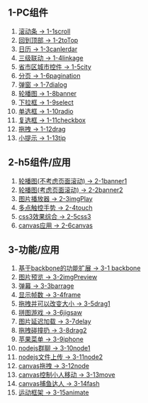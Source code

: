 <h2>1-PC组件</h2>
<ol>
	<li><a href="">滚动条 -> 1-1scroll</a></li>
	<li><a href="">回到顶部 -> 1-2toTop</a></li>
	<li><a href="">日历 -> 1-3canlerdar</a></li>
	<li><a href="">三级联动 -> 1-4linkage</a></li>
	<li><a href="">省市区城市控件 -> 1-5city</a></li>
	<li><a href="">分页 -> 1-6pagination</a></li>
	<li><a href="">弹窗 -> 1-7dialog</a></li>
	<li><a href="">轮播图 -> 1-8banner</a></li>
	<li><a href="">下拉框 -> 1-9select</a></li>
	<li><a href="">单选框 -> 1-10radio</a></li>
	<li><a href="">复选框 -> 1-11checkbox</a></li>
	<li><a href="">拖拽 -> 1-12drag</a></li>
	<li><a href="">小提示 -> 1-13tip</a></li>
</ol>

<h2>2-h5组件/应用</h2>
<ol>
	<li><a href="">轮播图(不考虑页面滚动) -> 2-1banner1</a></li>
	<li><a href="">轮播图(考虑页面滚动) -> 2-2banner2</a></li>
	<li><a href="">图片播放器 -> 2-3imgPlay</a></li>
	<li><a href="">多点触控手势 -> 2-4touch</a></li>
	<li><a href="">css3效果综合 -> 2-5css3</a></li>
	<li><a href="">canvas应用 -> 2-6canvas</a></li>
</ol>

<h2>3-功能/应用</h2>
<ol>
	<li><a href="">基于backbone的功能扩展 -> 3-1 backbone</a></li>
	<li><a href="">图片预览 -> 3-2imgPreview</a></li>
	<li><a href="">弹幕 -> 3-3barrage</a></li>
	<li><a href="">显示帧数 -> 3-4frame</a></li>
	<li><a href="">拖拽并可以改变大小 -> 3-5drag1</a></li>
	<li><a href="">拼图游戏 -> 3-6jigsaw</a></li>
	<li><a href="">图片延迟加载 -> 3-7delay</a></li>
	<li><a href="">拖拽碰撞扔 -> 3-8drag2</a></li>
	<li><a href="">苹果菜单 -> 3-9iphone</a></li>
	<li><a href="">nodejs群聊 -> 3-10node1</a></li>
	<li><a href="">nodejs文件上传 -> 3-11node2</a></li>
	<li><a href="">canvas拖拽 -> 3-12node</a></li>
	<li><a href="">canvas控制小人移动 -> 3-13move</a></li>
	<li><a href="">canvas捕鱼达人 -> 3-14fash</a></li>
	<li><a href="">运动框架 -> 3-15animate</a></li>
</ol>



















